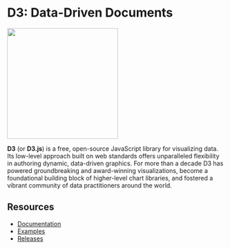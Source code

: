 # D3: Data-Driven Documents

<a href="https://d3js.org"><img src="./docs/public/logo.svg" width="256" height="256"></a>

**D3** (or **D3.js**) is a free, open-source JavaScript library for visualizing data. Its low-level approach built on web standards offers unparalleled flexibility in authoring dynamic, data-driven graphics. For more than a decade D3 has powered groundbreaking and award-winning visualizations, become a foundational building block of higher-level chart libraries, and fostered a vibrant community of data practitioners around the world.

## Resources

* [Documentation](https://d3js.org)
* [Examples](https://observablehq.com/@d3/gallery)
* [Releases](https://github.com/d3/d3/releases)
